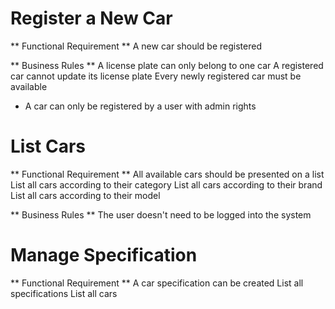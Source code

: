 # Register a New Car

** Functional Requirement **
A new car should be registered

** Business Rules **
A license plate can only belong to one car
A registered car cannot update its license plate
Every newly registered car must be available
* A car can only be registered by a user with admin rights

# List Cars

** Functional Requirement **
All available cars should be presented on a list
List all cars according to their category
List all cars according to their brand
List all cars according to their model

** Business Rules **
The user doesn't need to be logged into the system

# Manage Specification

** Functional Requirement **
A car specification can be created
List all specifications
List all cars


